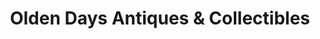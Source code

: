 ---
title: "Olden Days Antiques & Collectibles"
url: /seiverville/olden-days-antiques-and-collectibles/
shop: antiques
---
